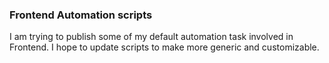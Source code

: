 ### Frontend Automation scripts

I am trying to publish some of my default  automation task involved in Frontend.
I hope to update scripts to make more generic and customizable.
